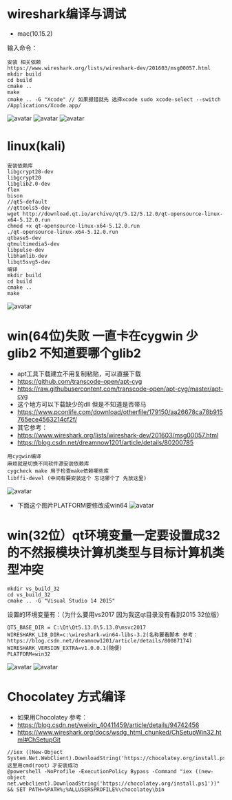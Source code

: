 # wireshark编译与调试
* mac(10.15.2) 

 输入命令：
```
安装 相关依赖
https://www.wireshark.org/lists/wireshark-dev/201603/msg00057.html
mkdir build
cd build 
cmake ..
make 
cmake .. -G "Xcode" // 如果报错就先 选择xcode sudo xcode-select --switch /Applications/Xcode.app/
```
![avatar](https://github.com/haidragon/pcap_Banalysis/blob/master/pages/page5/images/1.png)
![avatar](https://github.com/haidragon/pcap_Banalysis/blob/master/pages/page5/images/2.png)
![avatar](https://github.com/haidragon/pcap_Banalysis/blob/master/pages/page5/images/3.jpg)
# linux(kali)
```
安装依赖库
libgcrypt20-dev 
libgcrypt20
libglib2.0-dev
flex 
bison
//qt5-default
//qttools5-dev
wget http://download.qt.io/archive/qt/5.12/5.12.0/qt-opensource-linux-x64-5.12.0.run
chmod +x qt-opensource-linux-x64-5.12.0.run
./qt-opensource-linux-x64-5.12.0.run
qtbase5-dev 
qtmultimedia5-dev 
libpulse-dev 
libhamlib-dev
libqt5svg5-dev
编译
mkdir build
cd build
cmake ..
make 
```
![avatar](https://github.com/haidragon/pcap_Banalysis/blob/master/pages/page5/images/linuxbuild.png)
# win(64位)失败 一直卡在cygwin 少glib2 不知道要哪个glib2
* apt工具下载建立不用复制粘贴，可以直接下载
* https://github.com/transcode-open/apt-cyg
* https://raw.githubusercontent.com/transcode-open/apt-cyg/master/apt-cyg
* 这个地方可以下载缺少的dll 但是不知道是否带马
* https://www.pconlife.com/download/otherfile/179150/aa26678ca78b915765ece4563214cf2f/
* 其它参考：
* https://www.wireshark.org/lists/wireshark-dev/201603/msg00057.html
* https://blog.csdn.net/dreamnow1201/article/details/80200785
```
用cygwin编译
麻烦就是切换不同软件源安装依赖库
cygcheck make 用于检查make依赖哪些库
libffi-devel (中间有要安装这个 忘记哪个了 先放这里)
```
![avatar](https://github.com/haidragon/pcap_Banalysis/blob/master/pages/page5/images/4.png)
* 下面这个图片PLATFORM要修改成win64
![avatar](https://github.com/haidragon/pcap_Banalysis/blob/master/pages/page5/images/5.png)
# win(32位）qt环境变量一定要设置成32的不然报模块计算机类型与目标计算机类型冲突
```
mkdir vs_build_32
cd vs_build_32
cmake .. -G "Visual Studio 14 2015"
```
设置的环境变量有：（为什么要用vs2017 因为我这qt目录没有看到2015 32位版）
```
QT5_BASE_DIR = C:\Qt\Qt5.13.0\5.13.0\msvc2017
WIRESHARK_LIB_DIR=c:\wireshark-win64-libs-3.2(名称要看脚本 参考：https://blog.csdn.net/dreamnow1201/article/details/80087174)
WIRESHARK_VERSION_EXTRA=v1.0.0.1(随便)
PLATFORM=win32
```
![avatar](https://github.com/haidragon/pcap_Banalysis/blob/master/pages/page5/images/vs32.png)
![avatar](https://github.com/haidragon/pcap_Banalysis/blob/master/pages/page5/images/vs32debug.png)
# Chocolatey 方式编译
* 如果用Chocolatey 参考：
* https://blog.csdn.net/weixin_40411459/article/details/94742456
* https://www.wireshark.org/docs/wsdg_html_chunked/ChSetupWin32.html#ChSetupGit
```
//iex ((New-Object System.Net.WebClient).DownloadString('https://chocolatey.org/install.ps1'))
这里用cmd(root）才安装成功
@powershell -NoProfile -ExecutionPolicy Bypass -Command "iex ((new-object net.webclient).DownloadString('https://chocolatey.org/install.ps1'))" && SET PATH=%PATH%;%ALLUSERSPROFILE%\chocolatey\bin
```
